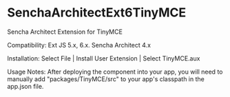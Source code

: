 # SenchaArchitectExt6TinyMCE
Sencha Architect Extension for TinyMCE

Compatibility: 
Ext JS 5.x, 6.x.
Sencha Architect 4.x

Installation:
Select File | Install User Extension | Select TinyMCE.aux

Usage Notes:
After deploying the component into your app, you will need to manually add "packages/TinyMCE/src" to your app's classpath in the app.json file.

